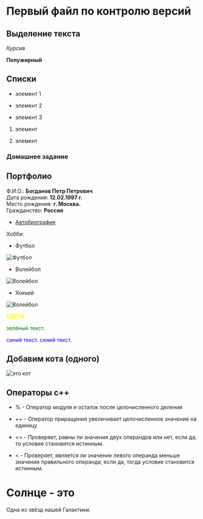 # Первый файл по контролю версий

## Выделение текста
*Курсив*

**Полужирный**

## Списки
* элемент 1

* элемент 2

* элемент 3

1. элемент

2. элемент
### Домашнее задание  
## Портфолио
Ф.И.О.:  **Богданов Петр Петрович**  
Дата рождения: **12.02.1997 г.**  
Место рождения:  **г. Москва.**  
Гражданство:  **Россия**

* [Автобиография](https://ru.wikipedia.org/wiki/%D0%90%D0%B2%D1%82%D0%BE%D0%B1%D0%B8%D0%BE%D0%B3%D1%80%D0%B0%D1%84%D0%B8%D1%8F)

Хобби:  
* Футбол

![Футбол](https://atemi.ru/upload/iblock/581/k82p8c9eg5qee2i0rzucpieuef4ayl1b.jpg) 
* Волейбол

![Волейбол](https://www.proball.ru/upload/images/35713126/9d2ca77bf313c32c3ad527021a8ac437_370_370.jpg) 

* Хоккей

![Волейбол](https://ir.ozone.ru/multimedia/c1000/1021587030.jpg)

<span style="color:yellow"> **ЦВЕТА**</span>

<span style="color:green"> зелёный текст.</span>

<span style="color:blue"> синий текст.</span>
<span style="color:blue"> синий текст.</span>



## Добавим кота (одного)  
 
![это кот](cat.jpg) 



## Операторы с++
* % - Оператор модуля и остаток после целочисленного деления

* ++ - Оператор приращения увеличивает целочисленное значение на единицу

* == - Проверяет, равны ли значения двух операндов или нет, если да, то условие становится истинным.

* < - Проверяет, является ли значение левого операнда меньше значения правильного операнда, если да, тогда условие становится истинным.


# Солнце - это 
Одна из звёзд нашей Галактики.
